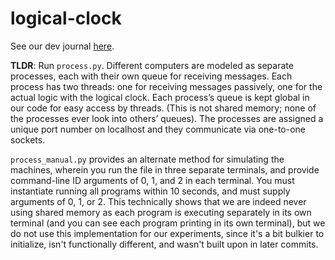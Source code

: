 # logical-clock

See our dev journal [here](https://docs.google.com/document/d/1EttB9NQpdAs-8JYJrimdUx13MBAETeq7eEAiZ5RocEs/edit?usp=sharing).

**TLDR**: Run `process.py`. Different computers are modeled as separate processes, each with their own queue for receiving messages. Each process has two threads: one for receiving messages passively, one for the actual logic with the logical clock. Each process’s queue is kept global in our code for easy access by threads. (This is not shared memory; none of the processes ever look into others’ queues). The processes are assigned a unique port number on localhost and they communicate via one-to-one sockets.

`process_manual.py` provides an alternate method for simulating the machines, wherein you run the file in three separate terminals, and provide command-line ID arguments of 0, 1, and 2 in each terminal. You must instantiate running all programs within 10 seconds, and must supply arguments of 0, 1, or 2. This technically shows that we are indeed never using shared memory as each program is executing separately in its own terminal (and you can see each program printing in its own terminal), but we do not use this implementation for our experiments, since it's a bit bulkier to initialize, isn't functionally different, and wasn't built upon in later commits.